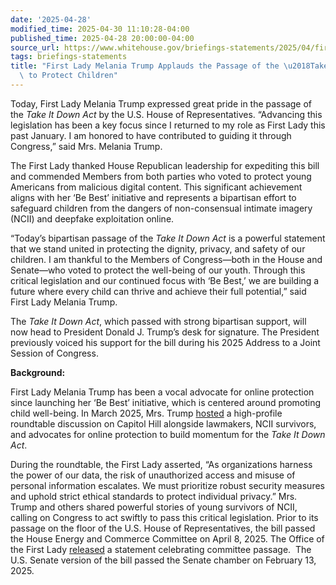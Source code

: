 ```yaml
---
date: '2025-04-28'
modified_time: 2025-04-30 11:10:28-04:00
published_time: 2025-04-28 20:00:00-04:00
source_url: https://www.whitehouse.gov/briefings-statements/2025/04/first-lady-melania-trump-applauds-the-passage-of-the-take-it-down-act-to-protect-children/
tags: briefings-statements
title: "First Lady Melania Trump Applauds the Passage of the \u2018Take It Down Act\u2019\
  \ to Protect Children"
---
```

 
Today, First Lady Melania Trump expressed great pride in the passage of
the *Take It Down Act* by the U.S. House of Representatives. “Advancing
this legislation has been a key focus since I returned to my role as
First Lady this past January. I am honored to have contributed to
guiding it through Congress,” said Mrs. Melania Trump.

The First Lady thanked House Republican leadership for expediting this
bill and commended Members from both parties who voted to protect young
Americans from malicious digital content. This significant achievement
aligns with her ‘Be Best’ initiative and represents a bipartisan effort
to safeguard children from the dangers of non-consensual intimate
imagery (NCII) and deepfake exploitation online.

“Today’s bipartisan passage of the *Take It Down Act* is a powerful
statement that we stand united in protecting the dignity, privacy, and
safety of our children. I am thankful to the Members of Congress—both in
the House and Senate—who voted to protect the well-being of our youth.
Through this critical legislation and our continued focus with ‘Be
Best,’ we are building a future where every child can thrive and achieve
their full potential,” said First Lady Melania Trump.

The *Take It Down Act*, which passed with strong bipartisan support,
will now head to President Donald J. Trump’s desk for signature. The
President previously voiced his support for the bill during his 2025
Address to a Joint Session of Congress.

**Background:**

First Lady Melania Trump has been a vocal advocate for online protection
since launching her ‘Be Best’ initiative, which is centered around
promoting child well-being. In March 2025, Mrs. Trump
[hosted](https://whitehouse.us10.list-manage.com/track/click?u=dace49741569f7585670378b3&id=0c86df69f3&e=8b071a776a)
a high-profile roundtable discussion on Capitol Hill alongside
lawmakers, NCII survivors, and advocates for online protection to build
momentum for the *Take It Down Act*.

During the roundtable, the First Lady asserted, “As organizations
harness the power of our data, the risk of unauthorized access and
misuse of personal information escalates. We must prioritize robust
security measures and uphold strict ethical standards to protect
individual privacy.” Mrs. Trump and others shared powerful stories of
young survivors of NCII, calling on Congress to act swiftly to pass this
critical legislation. Prior to its passage on the floor of the U.S.
House of Representatives, the bill passed the House Energy and Commerce
Committee on April 8, 2025. The Office of the First Lady
[released](https://whitehouse.us10.list-manage.com/track/click?u=dace49741569f7585670378b3&id=9bd08133cf&e=8b071a776a)
a statement celebrating committee passage.  The U.S. Senate version of
the bill passed the Senate chamber on February 13, 2025.
